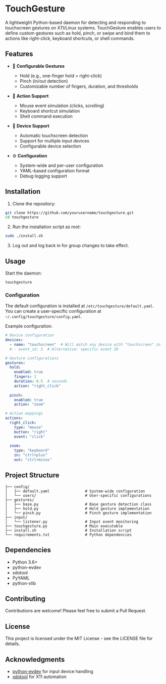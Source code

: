 # TouchGesture

A lightweight Python-based daemon for detecting and responding to touchscreen gestures on X11/Linux systems. TouchGesture enables users to define custom gestures such as hold, pinch, or swipe and bind them to actions like right-click, keyboard shortcuts, or shell commands.

## Features

- 🔧 **Configurable Gestures**
  - Hold (e.g., one-finger hold = right-click)
  - Pinch (in/out detection)
  - Customizable number of fingers, duration, and thresholds

- 🎯 **Action Support**
  - Mouse event simulation (clicks, scrolling)
  - Keyboard shortcut simulation
  - Shell command execution

- 📱 **Device Support**
  - Automatic touchscreen detection
  - Support for multiple input devices
  - Configurable device selection

- ⚙️ **Configuration**
  - System-wide and per-user configuration
  - YAML-based configuration format
  - Debug logging support

## Installation

1. Clone the repository:
```bash
git clone https://github.com/yourusername/touchgesture.git
cd touchgesture
```

2. Run the installation script as root:
```bash
sudo ./install.sh
```

3. Log out and log back in for group changes to take effect.

## Usage

Start the daemon:
```bash
touchgesture
```

### Configuration

The default configuration is installed at `/etc/touchgesture/default.yaml`. You can create a user-specific configuration at `~/.config/touchgesture/config.yaml`.

Example configuration:
```yaml
# Device configuration
devices:
  - name: "touchscreen"  # Will match any device with "touchscreen" in its name
  # - event_id: 5  # Alternative: specific event ID

# Gesture configurations
gestures:
  hold:
    enabled: true
    fingers: 1
    duration: 0.5  # seconds
    action: "right_click"
  
  pinch:
    enabled: true
    action: "zoom"

# Action mappings
actions:
  right_click:
    type: "mouse"
    button: "right"
    event: "click"
  
  zoom:
    type: "keyboard"
    in: "ctrl+plus"
    out: "ctrl+minus"
```

## Project Structure

```
├── config/
│   ├── default.yaml                # System-wide configuration
│   └── users/                      # User-specific configurations
├── gestures/
│   ├── base.py                     # Base gesture detection class
│   ├── hold.py                     # Hold gesture implementation
│   └── pinch.py                    # Pinch gesture implementation
├── input/
│   └── listener.py                 # Input event monitoring
├── touchgesture.py                 # Main executable
├── install.sh                      # Installation script
└── requirements.txt                # Python dependencies
```

## Dependencies

- Python 3.6+
- python-evdev
- xdotool
- PyYAML
- python-xlib

## Contributing

Contributions are welcome! Please feel free to submit a Pull Request.

## License

This project is licensed under the MIT License - see the LICENSE file for details.

## Acknowledgments

- [python-evdev](https://github.com/gvalkov/python-evdev) for input device handling
- [xdotool](https://github.com/jordansissel/xdotool) for X11 automation

